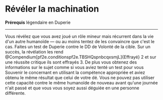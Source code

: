 # Révéler la machination

<p><strong>Prérequis</strong> légendaire en Duperie</p>
<hr>
<p>Vous révélez que vous avez joué un rôle mineur mais récurrent dans la vie d'un autre humanoïde — ou au moins tentez de les convaincre que c'est le cas. Faites un test de Duperie contre le DD de Volonté de la cible. Sur un succès, la révélation les rend @Compendium[pf2e.conditionspf2e.TBSHQspnbcqxsmjL]{Effrayé} 2 et sur une réussite critique ils sont effrayés 3. De plus vous obtenez des informations sur le sujet comme si vous aviez tenté un test pour vous Souvenir le concernant en utilisant la compétence appropriée et aviez obtenu le même résultat que celui de votre dé. Vous ne pouvez pas utiliser cette capacité contre le même humanoïde de nouveau avant qu'une journée n'ait passé et que vous vous soyez aussi déguiée en une personne différente.</p>